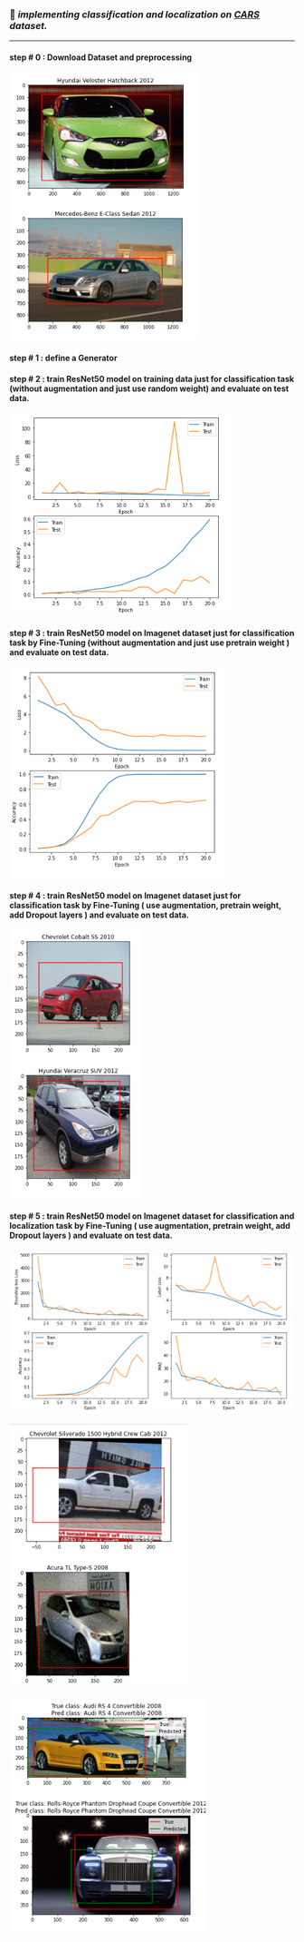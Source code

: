 
### :dart: _implementing classification and localization on [CARS](https://ai.stanford.edu/~jkrause/cars/car_dataset.html) dataset._
---

#### step # 0 : Download Dataset and preprocessing 

![](pic/0.PNG)

#### step # 1 : define a Generator 

#### step # 2 : train ResNet50 model on training data just for classification task (without augmentation and just use random weight) and evaluate on test data.

![](pic/2.PNG)


#### step # 3 : train  ResNet50 model on Imagenet dataset just for classification task by Fine-Tuning (without augmentation and just use pretrain weight ) and evaluate on test data.

![](pic/3.PNG)


#### step # 4 : train  ResNet50 model on Imagenet dataset just for classification task by Fine-Tuning ( use augmentation, pretrain weight, add Dropout layers ) and evaluate on test data.

![](pic/5.PNG)


#### step # 5 : train  ResNet50 model on Imagenet dataset for classification  and localization task by Fine-Tuning ( use augmentation, pretrain weight, add Dropout layers ) and evaluate on test data.


![](pic/7.PNG)

![](pic/6.PNG)

![](pic/8.PNG)
